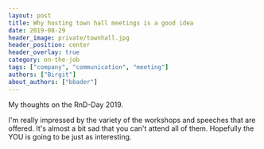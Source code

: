 ```yaml
---
layout: post
title: Why hosting town hall meetings is a good idea
date: 2019-08-29
header_image: private/townhall.jpg
header_position: center
header_overlay: true
category: on-the-job
tags: ["company", "communication", "meeting"]
authors: ["Birgit"]
about_authors: ["bbader"]
---
```

My thoughts on the RnD-Day 2019.

I'm really impressed by the variety of the workshops and speeches that are offered.
It's almost a bit sad that you can't attend all of them.
Hopefully the YOU is going to be just as interesting.